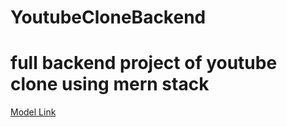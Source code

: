 
# YoutubeCloneBackend

# full backend project of youtube clone using mern stack


[Model Link](https://app.eraser.io/workspace/YtPqZ1VogxGy1jzIDkzj)